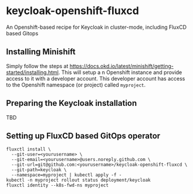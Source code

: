 # keycloak-openshift-fluxcd
An Openshift-based recipe for Keycloak in cluster-mode, including FluxCD based Gitops

## Installing Minishift

Simply follow the steps at https://docs.okd.io/latest/minishift/getting-started/installing.html. This
will setup a n Openshift instance and provide access to it with a developer account. This developer
account has access to the Openshift namespace (or project) called `myproject`.

## Preparing the Keycloak installation

TBD

## Setting up FluxCD based GitOps operator

```
fluxctl install \
  --git-user=<yourusername> \
  --git-email=<yourusername>@users.noreply.github.com \
  --git-url=git@github.com:<yourusername>/keycloak-openshift-fluxcd \
  --git-path=keycloak \
  --namespace=myproject | kubectl apply -f -
kubectl -n myproject rollout status deployment/keycloak
fluxctl identity --k8s-fwd-ns myproject
```